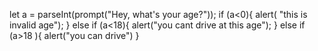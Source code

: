 let a = parseInt(prompt("Hey, what's your age?"));
if (a<0){
alert( "this is invalid age");
}
else if (a<18){
alert("you cant drive at this age");
}
else if (a>18 ){
alert("you can drive")
}
